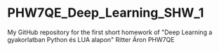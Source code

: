 # PHW7QE_Deep_Learning_SHW_1
My GitHub repository for the first short homework of "Deep Learning a gyakorlatban Python és LUA alapon"
Ritter Áron
PHW7QE
